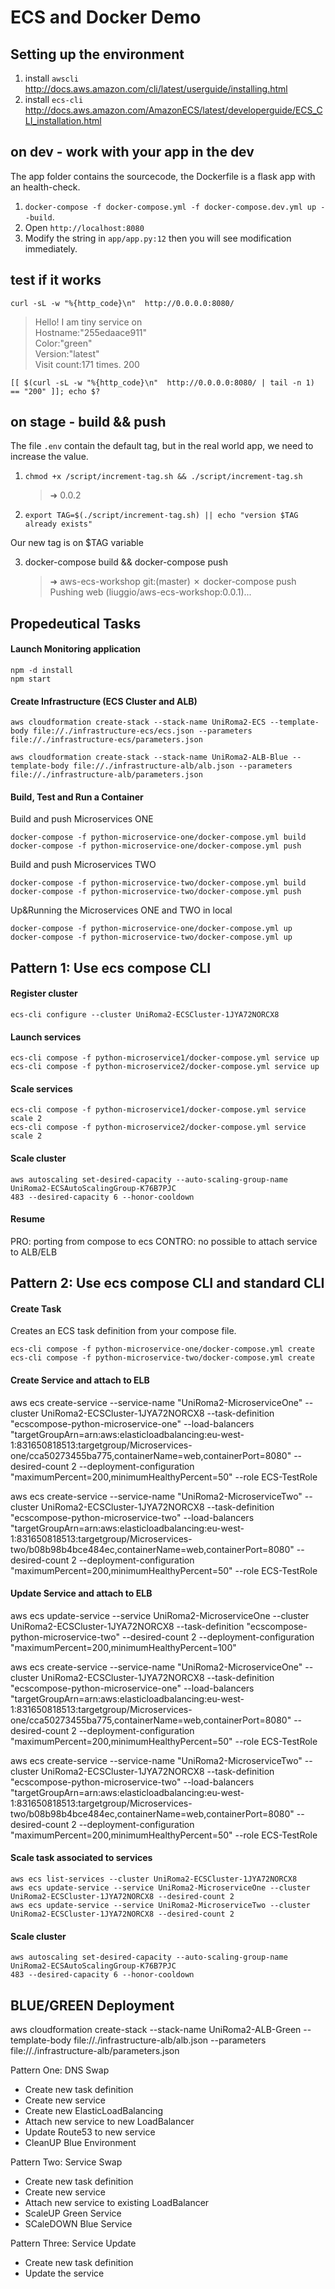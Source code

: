 # ECS and Docker Demo

## Setting up the environment

1. install `awscli` http://docs.aws.amazon.com/cli/latest/userguide/installing.html
2. install `ecs-cli` http://docs.aws.amazon.com/AmazonECS/latest/developerguide/ECS_CLI_installation.html

## on dev - work with your app in the dev

The app folder contains the sourcecode, the Dockerfile is a flask app with an health-check.

1. `docker-compose -f docker-compose.yml -f docker-compose.dev.yml up --build`.
2. Open `http://localhost:8080`
3. Modify the string in `app/app.py:12` then you will see modification immediately.

## test if it works

`curl -sL -w "%{http_code}\n"  http://0.0.0.0:8080/`

> Hello! I am tiny service on <br> Hostname:"255edaace911"<br> Color:"green"<br> Version:"latest"<br> Visit count:171 times.
> 200

`[[ $(curl -sL -w "%{http_code}\n"  http://0.0.0.0:8080/ | tail -n 1) == "200" ]]; echo $?`

## on stage - build && push

The file `.env` contain the default tag, but in the real world app, we need to increase the value.

1. `chmod +x /script/increment-tag.sh && ./script/increment-tag.sh`
   > ➜ 0.0.2
2. `export TAG=$(./script/increment-tag.sh) || echo "version $TAG already exists"`

Our new tag is on $TAG variable

3. docker-compose build && docker-compose push
   > ➜  aws-ecs-workshop git:(master) ✗ docker-compose push                                                               
     Pushing web (liuggio/aws-ecs-workshop:0.0.1)...


## Propedeutical Tasks

#### Launch Monitoring application

```
npm -d install
npm start
```

#### Create Infrastructure (ECS Cluster and ALB)

```
aws cloudformation create-stack --stack-name UniRoma2-ECS --template-body file://./infrastructure-ecs/ecs.json --parameters file://./infrastructure-ecs/parameters.json

aws cloudformation create-stack --stack-name UniRoma2-ALB-Blue --template-body file://./infrastructure-alb/alb.json --parameters file://./infrastructure-alb/parameters.json
```

#### Build, Test and Run a Container

Build and push Microservices ONE

```
docker-compose -f python-microservice-one/docker-compose.yml build
docker-compose -f python-microservice-one/docker-compose.yml push
```

Build and push Microservices TWO

```
docker-compose -f python-microservice-two/docker-compose.yml build
docker-compose -f python-microservice-two/docker-compose.yml push
```

Up&Running the Microservices ONE and TWO in local

```
docker-compose -f python-microservice-one/docker-compose.yml up
docker-compose -f python-microservice-two/docker-compose.yml up
```

## Pattern 1: Use ecs compose CLI

#### Register cluster

```
ecs-cli configure --cluster UniRoma2-ECSCluster-1JYA72NORCX8
```

#### Launch services

```
ecs-cli compose -f python-microservice1/docker-compose.yml service up
ecs-cli compose -f python-microservice2/docker-compose.yml service up
```

#### Scale services

```
ecs-cli compose -f python-microservice1/docker-compose.yml service scale 2
ecs-cli compose -f python-microservice2/docker-compose.yml service scale 2
```

#### Scale cluster

```
aws autoscaling set-desired-capacity --auto-scaling-group-name UniRoma2-ECSAutoScalingGroup-K76B7PJC
483 --desired-capacity 6 --honor-cooldown
```
#### Resume
PRO: porting from compose to ecs
CONTRO: no possible to attach service to ALB/ELB

## Pattern 2: Use ecs compose CLI and standard CLI

#### Create Task

Creates an ECS task definition from your compose file.
```
ecs-cli compose -f python-microservice-one/docker-compose.yml create
ecs-cli compose -f python-microservice-two/docker-compose.yml create
```

#### Create Service and attach to ELB
aws ecs create-service --service-name "UniRoma2-MicroserviceOne" --cluster UniRoma2-ECSCluster-1JYA72NORCX8 --task-definition "ecscompose-python-microservice-one" --load-balancers "targetGroupArn=arn:aws:elasticloadbalancing:eu-west-1:831650818513:targetgroup/Microservices-one/cca50273455ba775,containerName=web,containerPort=8080" --desired-count 2 --deployment-configuration "maximumPercent=200,minimumHealthyPercent=50" --role ECS-TestRole

aws ecs create-service --service-name "UniRoma2-MicroserviceTwo" --cluster UniRoma2-ECSCluster-1JYA72NORCX8 --task-definition "ecscompose-python-microservice-two" --load-balancers "targetGroupArn=arn:aws:elasticloadbalancing:eu-west-1:831650818513:targetgroup/Microservices-two/b08b98b4bce484ec,containerName=web,containerPort=8080" --desired-count 2 --deployment-configuration "maximumPercent=200,minimumHealthyPercent=50" --role ECS-TestRole

#### Update Service and attach to ELB
aws ecs update-service --service UniRoma2-MicroserviceOne --cluster UniRoma2-ECSCluster-1JYA72NORCX8 --task-definition "ecscompose-python-microservice-two" --desired-count 2 --deployment-configuration "maximumPercent=200,minimumHealthyPercent=100"

aws ecs create-service --service-name "UniRoma2-MicroserviceOne" --cluster UniRoma2-ECSCluster-1JYA72NORCX8 --task-definition "ecscompose-python-microservice-one" --load-balancers "targetGroupArn=arn:aws:elasticloadbalancing:eu-west-1:831650818513:targetgroup/Microservices-one/cca50273455ba775,containerName=web,containerPort=8080" --desired-count 2 --deployment-configuration "maximumPercent=200,minimumHealthyPercent=50" --role ECS-TestRole

aws ecs create-service --service-name "UniRoma2-MicroserviceTwo" --cluster UniRoma2-ECSCluster-1JYA72NORCX8 --task-definition "ecscompose-python-microservice-two" --load-balancers "targetGroupArn=arn:aws:elasticloadbalancing:eu-west-1:831650818513:targetgroup/Microservices-two/b08b98b4bce484ec,containerName=web,containerPort=8080" --desired-count 2 --deployment-configuration "maximumPercent=200,minimumHealthyPercent=50" --role ECS-TestRole


#### Scale task associated to services

```
aws ecs list-services --cluster UniRoma2-ECSCluster-1JYA72NORCX8
aws ecs update-service --service UniRoma2-MicroserviceOne --cluster UniRoma2-ECSCluster-1JYA72NORCX8 --desired-count 2
aws ecs update-service --service UniRoma2-MicroserviceTwo --cluster UniRoma2-ECSCluster-1JYA72NORCX8 --desired-count 2
```

#### Scale cluster

```
aws autoscaling set-desired-capacity --auto-scaling-group-name UniRoma2-ECSAutoScalingGroup-K76B7PJC
483 --desired-capacity 6 --honor-cooldown
```

## BLUE/GREEN Deployment

aws cloudformation create-stack --stack-name UniRoma2-ALB-Green --template-body file://./infrastructure-alb/alb.json --parameters file://./infrastructure-alb/parameters.json

Pattern One: DNS Swap
- Create new task definition
- Create new service
- Create new ElasticLoadBalancing
- Attach new service to new LoadBalancer
- Update Route53 to new service
- CleanUP Blue Environment

Pattern Two: Service Swap
- Create new task definition
- Create new service
- Attach new service to existing LoadBalancer
- ScaleUP Green Service
- SCaleDOWN Blue Service

Pattern Three: Service Update
- Create new task definition
- Update the service

